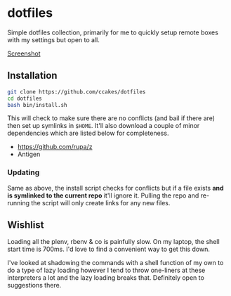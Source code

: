 # dotfiles

Simple dotfiles collection, primarily for me to quickly setup remote boxes with my settings but open to all.

[Screenshot](https://i.imgur.com/zJny3xO.png)

## Installation

```bash
git clone https://github.com/ccakes/dotfiles
cd dotfiles
bash bin/install.sh
```

This will check to make sure there are no conflicts (and bail if there are) then set up symlinks in `$HOME`. It'll also download a couple of minor dependencies which are listed below for completeness.

 - https://github.com/rupa/z
 - Antigen

### Updating

Same as above, the install script checks for conflicts but if a file exists **and is symlinked to the current repo** it'll ignore it. Pulling the repo and re-running the script will only create links for any new files.

## Wishlist

Loading all the plenv, rbenv & co is painfully slow. On my laptop, the shell start time is 700ms. I'd love to find a convenient way to get this down.

I've looked at shadowing the commands with a shell function of my own to do a type of lazy loading however I tend to throw one-liners at these interpreters a lot and the lazy loading breaks that. Definitely open to suggestions there.
